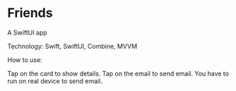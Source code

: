 # Friends
A SwiftUI app

Technology: Swift, SwiftUI, Combine, MVVM

How to use:

Tap on the card to show details.
Tap on the email to send email. You have to run on real device to send email.
